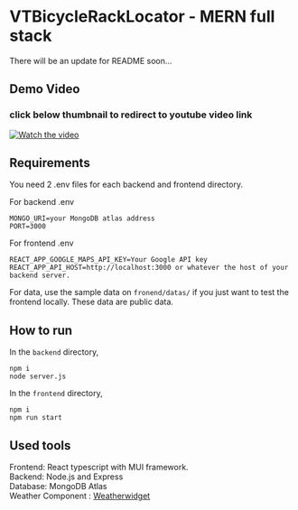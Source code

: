 # VTBicycleRackLocator - MERN full stack

There will be an update for README soon...

## Demo Video
### click below thumbnail to redirect to youtube video link
[![Watch the video](https://cdn.discordapp.com/attachments/335489602515238914/1171982810064617522/image.png)](https://youtu.be/tGxz1YhQksw?si=nFcCl-UGsyCowdjr)

## Requirements
You need 2 .env files for each backend and frontend directory.

For backend .env
```
MONGO_URI=your MongoDB atlas address
PORT=3000
```

For frontend .env
```
REACT_APP_GOOGLE_MAPS_API_KEY=Your Google API key
REACT_APP_API_HOST=http://localhost:3000 or whatever the host of your backend server.
```

For data, use the sample data on `fronend/datas/` if you just want to test the frontend locally.
These data are public data.

## How to run
In the `backend` directory,
```
npm i
node server.js
```
In the `frontend` directory,
```
npm i
npm run start
```

## Used tools
Frontend: React typescript with MUI framework.\
Backend: Node.js and Express\
Database: MongoDB Atlas\
Weather Component : [Weatherwidget](https://weatherwidget.io)
